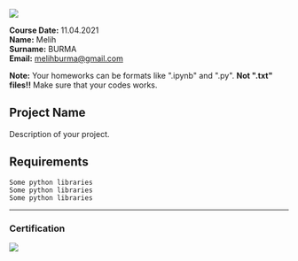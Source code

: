 ![](img/newlogo.png)

**Course Date:** 11.04.2021  
**Name:** Melih  
**Surname:** BURMA  
**Email:** melihburma@gmail.com  

**Note:** Your homeworks can be formats like ".ipynb" and ".py". **Not ".txt" files!!** Make sure that your codes works.  

## Project Name
Description of your project.

## Requirements
```
Some python libraries
Some python libraries
Some python libraries
```
---

### Certification
![](img/TopLearnerCertificate.png)


